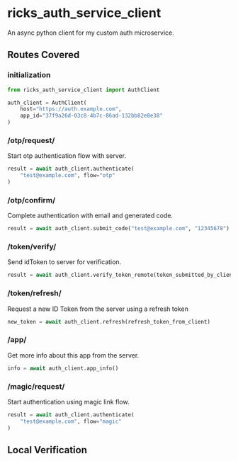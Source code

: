 # ricks_auth_service_client

An async python client for my custom auth microservice.

## Routes Covered

### initialization

```python
from ricks_auth_service_client import AuthClient

auth_client = AuthClient(
    host="https://auth.example.com",
    app_id="37f9a26d-03c8-4b7c-86ad-132bb82e8e38"
)
```

### /otp/request/

Start otp authentication flow with server.

```python
result = await auth_client.authenticate(
    "test@example.com", flow="otp"
)
```

### /otp/confirm/

Complete authentication with email and generated code.

```python
result = await auth_client.submit_code("test@example.com", "12345678")
```

### /token/verify/

Send idToken to server for verification.

```python
result = await auth_client.verify_token_remote(token_submitted_by_client)
```

### /token/refresh/

Request a new ID Token from the server using a refresh token

```python
new_token = await auth_client.refresh(refresh_token_from_client)
```


### /app/

Get more info about this app from the server.

```python
info = await auth_client.app_info()
```


### /magic/request/

Start authentication using magic link flow.

```python
result = await auth_client.authenticate(
    "test@example.com", flow="magic"
)
```


## Local Verification


